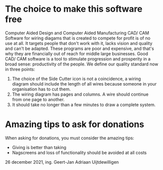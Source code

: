 # The choice to make this software free

Computer Aided Design and Computer Aided Manufacturing CAD/ CAM Software for wiring diagams that is created to compete for profit is of no use at all. It targets people that don't work with it, lacks vision and quality and can't be adapted. These programs are poor and expensive, and that's why they are financially out of reach for middle large businesses. Good CAD/ CAM software is a tool to stimulate progression and prosperity in a broad sense: productivity of the people. We define our quality standard now in three points:
1. The choice of the Side Cutter icon is not a coincidence, a wiring diagram should include the length of all wires because someone in your organisation has to cut them.
2. The wiring diagram has pages and columns. A wire should continue from one page to another.
3. It should take no longer than a few minutes to draw a complete system.

# Amazing tips to ask for donations

When asking for donations, you must consider the amazing tips:
 - Giving is better than taking
 - Nagscreens and loss of functionality should be avoided at all costs

26 december 2021, ing. Geert-Jan Adriaan Uijtdewilligen
